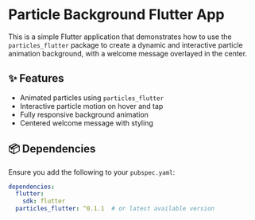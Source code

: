 # Particle Background Flutter App

This is a simple Flutter application that demonstrates how to use the `particles_flutter` package to create a dynamic and interactive particle animation background, with a welcome message overlayed in the center.

## ✨ Features

- Animated particles using `particles_flutter`
- Interactive particle motion on hover and tap
- Fully responsive background animation
- Centered welcome message with styling

## 📦 Dependencies

Ensure you add the following to your `pubspec.yaml`:
```yaml
dependencies:
  flutter:
    sdk: flutter
  particles_flutter: ^0.1.1  # or latest available version
